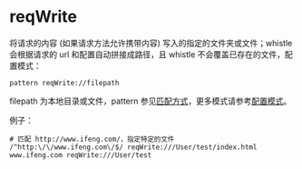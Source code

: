 # reqWrite

将请求的内容 (如果请求方法允许携带内容) 写入的指定的文件夹或文件；whistle 会根据请求的 url 和配置自动拼接成路径，且 whistle 不会覆盖已存在的文件，配置模式：

	pattern reqWrite://filepath

filepath 为本地目录或文件，pattern 参见[匹配方式](../pattern.html)，更多模式请参考[配置模式](../mode.html)。

例子：

	# 匹配 http://www.ifeng.com/，指定特定的文件
	/^http:\/\/www.ifeng.com\/$/ reqWrite:///User/test/index.html
	www.ifeng.com reqWrite:///User/test
